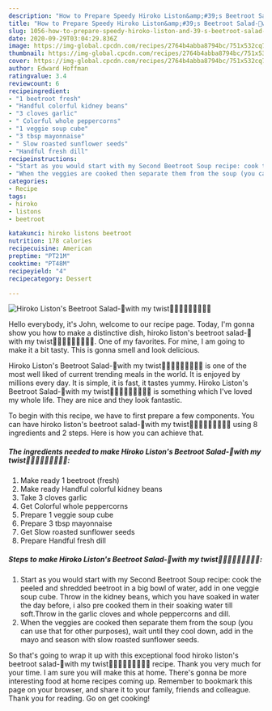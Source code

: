 ```yaml
---
description: "How to Prepare Speedy Hiroko Liston&amp;#39;s Beetroot Salad-🌻with my twist🌻🌻🌻🌻🌻🌻🌻🌻🌻"
title: "How to Prepare Speedy Hiroko Liston&amp;#39;s Beetroot Salad-🌻with my twist🌻🌻🌻🌻🌻🌻🌻🌻🌻"
slug: 1056-how-to-prepare-speedy-hiroko-liston-and-39-s-beetroot-salad-with-my-twist
date: 2020-09-29T03:04:29.836Z
image: https://img-global.cpcdn.com/recipes/2764b4abba8794bc/751x532cq70/hiroko-listons-beetroot-salad-🌻with-my-twist🌻🌻🌻🌻🌻🌻🌻🌻🌻-recipe-main-photo.jpg
thumbnail: https://img-global.cpcdn.com/recipes/2764b4abba8794bc/751x532cq70/hiroko-listons-beetroot-salad-🌻with-my-twist🌻🌻🌻🌻🌻🌻🌻🌻🌻-recipe-main-photo.jpg
cover: https://img-global.cpcdn.com/recipes/2764b4abba8794bc/751x532cq70/hiroko-listons-beetroot-salad-🌻with-my-twist🌻🌻🌻🌻🌻🌻🌻🌻🌻-recipe-main-photo.jpg
author: Edward Hoffman
ratingvalue: 3.4
reviewcount: 6
recipeingredient:
- "1 beetroot fresh"
- "Handful colorful kidney beans"
- "3 cloves garlic"
- " Colorful whole peppercorns"
- "1 veggie soup cube"
- "3 tbsp mayonnaise"
- " Slow roasted sunflower seeds"
- "Handful fresh dill"
recipeinstructions:
- "Start as you would start with my Second Beetroot Soup recipe: cook the peeled and shredded beetroot in a big bowl of water, add in one veggie soup cube. Throw in the kidney beans, which you have soaked in water the day before, i also pre cooked them in their soaking water till soft.Throw in the garlic cloves and whole peppercorns and dill."
- "When the veggies are cooked then separate them from the soup (you can use that for other purposes), wait until they cool down, add in the mayo and season with slow roasted sunflower seeds."
categories:
- Recipe
tags:
- hiroko
- listons
- beetroot

katakunci: hiroko listons beetroot 
nutrition: 178 calories
recipecuisine: American
preptime: "PT21M"
cooktime: "PT48M"
recipeyield: "4"
recipecategory: Dessert

---
```



![Hiroko Liston&#39;s Beetroot Salad-🌻with my twist🌻🌻🌻🌻🌻🌻🌻🌻🌻](https://img-global.cpcdn.com/recipes/2764b4abba8794bc/751x532cq70/hiroko-listons-beetroot-salad-🌻with-my-twist🌻🌻🌻🌻🌻🌻🌻🌻🌻-recipe-main-photo.jpg)

Hello everybody, it's John, welcome to our recipe page. Today, I'm gonna show you how to make a distinctive dish, hiroko liston&#39;s beetroot salad-🌻with my twist🌻🌻🌻🌻🌻🌻🌻🌻🌻. One of my favorites. For mine, I am going to make it a bit tasty. This is gonna smell and look delicious.



Hiroko Liston&#39;s Beetroot Salad-🌻with my twist🌻🌻🌻🌻🌻🌻🌻🌻🌻 is one of the most well liked of current trending meals in the world. It is enjoyed by millions every day. It is simple, it is fast, it tastes yummy. Hiroko Liston&#39;s Beetroot Salad-🌻with my twist🌻🌻🌻🌻🌻🌻🌻🌻🌻 is something which I've loved my whole life. They are nice and they look fantastic.


To begin with this recipe, we have to first prepare a few components. You can have hiroko liston&#39;s beetroot salad-🌻with my twist🌻🌻🌻🌻🌻🌻🌻🌻🌻 using 8 ingredients and 2 steps. Here is how you can achieve that.

<!--inarticleads1-->

##### The ingredients needed to make Hiroko Liston&#39;s Beetroot Salad-🌻with my twist🌻🌻🌻🌻🌻🌻🌻🌻🌻:

1. Make ready 1 beetroot (fresh)
1. Make ready Handful colorful kidney beans
1. Take 3 cloves garlic
1. Get  Colorful whole peppercorns
1. Prepare 1 veggie soup cube
1. Prepare 3 tbsp mayonnaise
1. Get  Slow roasted sunflower seeds
1. Prepare Handful fresh dill




<!--inarticleads2-->

##### Steps to make Hiroko Liston&#39;s Beetroot Salad-🌻with my twist🌻🌻🌻🌻🌻🌻🌻🌻🌻:

1. Start as you would start with my Second Beetroot Soup recipe: cook the peeled and shredded beetroot in a big bowl of water, add in one veggie soup cube. Throw in the kidney beans, which you have soaked in water the day before, i also pre cooked them in their soaking water till soft.Throw in the garlic cloves and whole peppercorns and dill.
1. When the veggies are cooked then separate them from the soup (you can use that for other purposes), wait until they cool down, add in the mayo and season with slow roasted sunflower seeds.




So that's going to wrap it up with this exceptional food hiroko liston&#39;s beetroot salad-🌻with my twist🌻🌻🌻🌻🌻🌻🌻🌻🌻 recipe. Thank you very much for your time. I am sure you will make this at home. There's gonna be more interesting food at home recipes coming up. Remember to bookmark this page on your browser, and share it to your family, friends and colleague. Thank you for reading. Go on get cooking!
